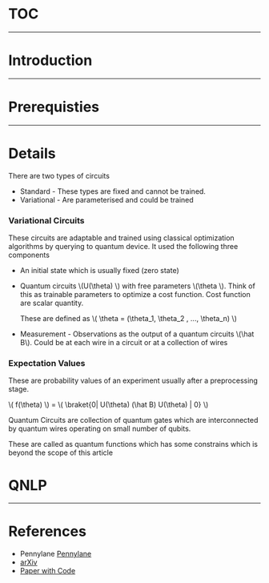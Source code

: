 


# TOC

---
# Introduction


---
# Prerequisties




---
# Details

There are two types of circuits 

- Standard - These types are fixed and cannot be trained.
- Variational - Are parameterised and could be trained 

### Variational Circuits 

These circuits are adaptable and trained using classical optimization algorithms by querying to quantum device. It used the following three components   

- An initial state which is usually fixed (zero state)

- Quantum circuits \\(U(\theta) \\) with free parameters \\(\theta \\). Think of this as trainable parameters to optimize a cost function. Cost function are scalar quantity.

    These are defined as  \\( \theta = (\theta_1, \theta_2 , ..., \theta_n) \\)  

- Measurement - Observations as the output of a quantum circuits \\(\hat B\\). Could be at each wire in a circuit or at a collection of wires 

### Expectation Values
These are probability values of an experiment usually after a preprocessing stage. 
 
\\( f(\theta) \\)  = \\( \braket{0| U(\theta) (\hat B) U(\theta) | 0} \\)  


Quantum Circuits are collection of quantum gates which are interconnected by quantum wires operating on small number of qubits.

These are called as quantum functions which has some constrains which is beyond the scope of this article


# QNLP

---
# References

* Pennylane [Pennylane](https://pennylane.ai/)
* [arXiv](https://arxiv.org/)  
* [Paper with Code](https://paperswithcode.com/)  



